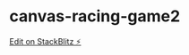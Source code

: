 # canvas-racing-game2

[Edit on StackBlitz ⚡️](https://stackblitz.com/edit/canvas-racing-game-e1rs9e)